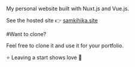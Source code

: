 My personal website built with Nuxt.js and Vue.js.

See the hosted site 👉 <a href="https://samkihika.site">samkihika.site</a>

#Want to clone?

Feel free to clone it and use it for your portfolio.

⭐ Leaving a start shows love 💛

